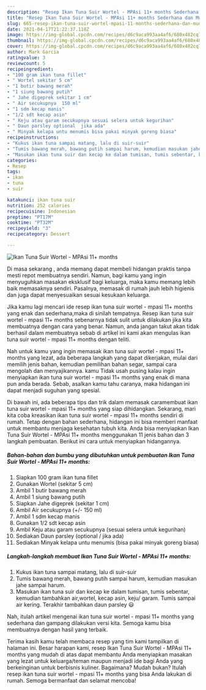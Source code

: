 ```yaml
---
description: "Resep Ikan Tuna Suir Wortel - MPAsi 11+ months Sederhana dan Mudah Dibuat"
title: "Resep Ikan Tuna Suir Wortel - MPAsi 11+ months Sederhana dan Mudah Dibuat"
slug: 665-resep-ikan-tuna-suir-wortel-mpasi-11-months-sederhana-dan-mudah-dibuat
date: 2021-04-17T21:22:37.118Z
image: https://img-global.cpcdn.com/recipes/d6c9aca993aa4af6/680x482cq70/ikan-tuna-suir-wortel-mpasi-11-months-foto-resep-utama.jpg
thumbnail: https://img-global.cpcdn.com/recipes/d6c9aca993aa4af6/680x482cq70/ikan-tuna-suir-wortel-mpasi-11-months-foto-resep-utama.jpg
cover: https://img-global.cpcdn.com/recipes/d6c9aca993aa4af6/680x482cq70/ikan-tuna-suir-wortel-mpasi-11-months-foto-resep-utama.jpg
author: Mark Garcia
ratingvalue: 3
reviewcount: 5
recipeingredient:
- "100 gram ikan tuna fillet"
- " Wortel sekitar 5 cm"
- "1 butir bawang merah"
- "1 siung bawang putih"
- " Jahe digeprek sekitar 1 cm"
- " Air secukupnya  150 ml"
- "1 sdm kecap manis"
- "1/2 sdt kecap asin"
- " Keju atau garam secukupnya sesuai selera untuk kegurihan"
- " Daun parsley optional  jika ada"
- " Minyak kelapa untu menumis bisa pakai minyak goreng biasa"
recipeinstructions:
- "Kukus ikan tuna sampai matang, lalu di suir-suir"
- "Tumis bawang merah, bawang putih sampai harum, kemudian masukan jahe sampai harum."
- "Masukan ikan tuna suir dan kecap ke dalam tumisan, tumis sebentar, kemudian tambahkan air,wortel, kecap asin, keju/ garam. Tumis sampai air kering. Terakhir tambahkan daun parsley 😃"
categories:
- Resep
tags:
- ikan
- tuna
- suir

katakunci: ikan tuna suir 
nutrition: 252 calories
recipecuisine: Indonesian
preptime: "PT17M"
cooktime: "PT32M"
recipeyield: "3"
recipecategory: Dessert

---
```



![Ikan Tuna Suir Wortel - MPAsi 11+ months](https://img-global.cpcdn.com/recipes/d6c9aca993aa4af6/680x482cq70/ikan-tuna-suir-wortel-mpasi-11-months-foto-resep-utama.jpg)

Di masa  sekarang , anda memang dapat membeli hidangan praktis tanpa mesti repot membuatnya sendiri. Namun, bagi kamu yang ingin menyuguhkan masakan eksklusif bagi keluarga, maka kamu memang lebih baik memasaknya sendiri. Pasalnya, memasak di rumah jauh lebih higienis dan juga dapat menyesuaikan sesuai kesukaan keluarga.

Jika kamu lagi mencari ide resep ikan tuna suir wortel - mpasi 11+ months yang enak dan sederhana,maka di sinilah tempatnya. Resep ikan tuna suir wortel - mpasi 11+ months  sebenarnya tidak sulit untuk dilakukan jika kita membuatnya dengan cara yang benar. Namun, anda jangan takut akan tidak berhasil dalam membuatnya 
sebab di artikel ini kami akan mengulas ikan tuna suir wortel - mpasi 11+ months dengan teliti.  



Nah untuk kamu yang ingin memasak ikan tuna suir wortel - mpasi 11+ months yang lezat, ada beberapa langkah yang dapat dikerjakan, mulai dari memilih jenis bahan, kemudian pemilihan bahan segar, sampai cara mengolah dan menyajikannya. kamu Tidak usah pusing kalau ingin menyiapkan ikan tuna suir wortel - mpasi 11+ months yang enak di mana pun anda berada. Sebab, asalkan kamu  tahu caranya, maka hidangan ini dapat menjadi suguhan yang spesial.

Di bawah ini, ada beberapa tips dan trik dalam memasak caramembuat ikan tuna suir wortel - mpasi 11+ months yang siap dihidangkan. Sekarang, mari kita coba kreasikan ikan tuna suir wortel - mpasi 11+ months sendiri di rumah. Tetap dengan bahan sederhana, hidangan ini bisa memberi manfaat untuk membantu menjaga kesehatan tubuh kita. Anda bisa menyiapkan Ikan Tuna Suir Wortel - MPAsi 11+ months menggunakan 11 jenis bahan dan 3 langkah pembuatan. Berikut ini cara untuk menyiapkan hidangannya.

<!--inarticleads1-->

##### Bahan-bahan dan bumbu yang dibutuhkan untuk pembuatan Ikan Tuna Suir Wortel - MPAsi 11+ months:

1. Siapkan 100 gram ikan tuna fillet
1. Gunakan  Wortel (sekitar 5 cm)
1. Ambil 1 butir bawang merah
1. Ambil 1 siung bawang putih
1. Siapkan  Jahe digeprek (sekitar 1 cm)
1. Ambil  Air secukupnya (+/- 150 ml)
1. Ambil 1 sdm kecap manis
1. Gunakan 1/2 sdt kecap asin
1. Ambil  Keju atau garam secukupnya (sesuai selera untuk kegurihan)
1. Sediakan  Daun parsley (optional / jika ada)
1. Sediakan  Minyak kelapa untu menumis (bisa pakai minyak goreng biasa)




<!--inarticleads2-->

##### Langkah-langkah membuat Ikan Tuna Suir Wortel - MPAsi 11+ months:

1. Kukus ikan tuna sampai matang, lalu di suir-suir
1. Tumis bawang merah, bawang putih sampai harum, kemudian masukan jahe sampai harum.
1. Masukan ikan tuna suir dan kecap ke dalam tumisan, tumis sebentar, kemudian tambahkan air,wortel, kecap asin, keju/ garam. Tumis sampai air kering. Terakhir tambahkan daun parsley 😃




Nah, itulah artikel mengenai  ikan tuna suir wortel - mpasi 11+ months  yang sederhana dan gampang dilakukan versi kita. Semoga kamu bisa membuatnya dengan hasil yang terbaik. 

Terima kasih kamu telah membaca resep yang tim kami tampilkan di halaman ini. Besar harapan kami, resep  Ikan Tuna Suir Wortel - MPAsi 11+ months yang mudah di atas dapat membantu Anda menyiapkan masakan yang lezat untuk keluarga/teman maupun menjadi ide bagi Anda yang berkeinginan untuk berbisnis kuliner. Bagaimana? Mudah bukan? Itulah resep ikan tuna suir wortel - mpasi 11+ months yang bisa Anda lakukan di rumah. Semoga bermanfaat dan selamat mencoba!

